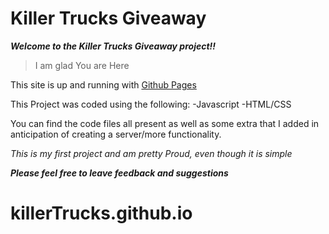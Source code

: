 # Killer Trucks Giveaway

***Welcome to the Killer Trucks Giveaway project!!***

> I am glad You are Here 

This site is up and running with [Github Pages](https://killerTrucks.github.io/)

This Project was coded using the following: 
-Javascript
-HTML/CSS

You can find the code files all present as well as some extra that I added in anticipation 
of creating a server/more functionality.

*This is my first project and am pretty Proud, even though it is simple*

***Please feel free to leave feedback and suggestions***

# killerTrucks.github.io
